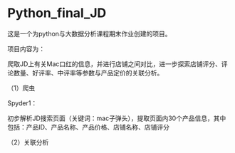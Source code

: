 # Python_final_JD

这是一个为python与大数据分析课程期末作业创建的项目。

项目内容为：

爬取JD上有关Mac口红的信息，并进行店铺之间对比，进一步探索店铺评分、评论数量、好评率、中评率等参数与产品定价的关联分析。


（1）爬虫 

Spyder1：

初步解析JD搜索页面（关键词：mac子弹头），提取页面内30个产品信息，其中包括：产品ID、产品名称、产品价格、店铺名称、店铺评分

（2）关联分析

